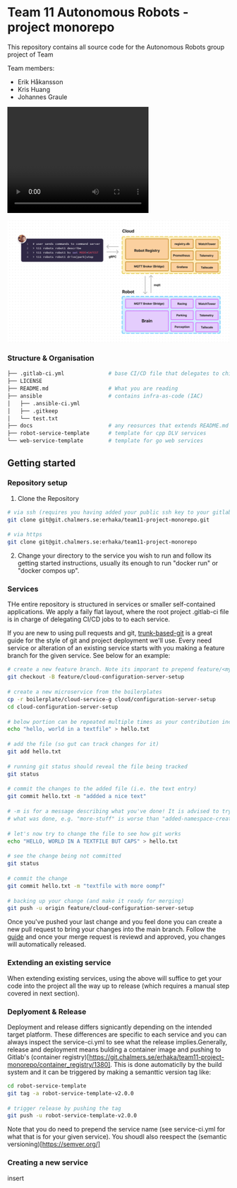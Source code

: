 # Team 11 Autonomous Robots - project monorepo

This repository contains all source code for the Autonomous Robots group project of Team

Team members:

- Erik Håkansson
- Kris Huang
- Johannes Graule

<video width="320" height="240" controls>
  <source src="./assets/kiwi.mov" type="video/mp4">
</video>

![System design](./images/system-design.png)

### Structure & Organisation

```bash
├── .gitlab-ci.yml              # base CI/CD file that delegates to childs
├── LICENSE
├── README.md                   # What you are reading
├── ansible                     # contains infra-as-code (IAC)
│   ├── .ansible-ci.yml
│   ├── .gitkeep
│   └── test.txt
├── docs                        # any reosurces that extends README.md
├── robot-service-template      # template for cpp DLV services
└── web-service-template        # template for go web services
```

## Getting started

### Repository setup

1. Clone the Repository

```bash
# via ssh (requires you having added your public ssh key to your gitlab profile)
git clone git@git.chalmers.se:erhaka/team11-project-monorepo.git

# via https
git clone git@git.chalmers.se:erhaka/team11-project-monorepo
```

2. Change your directory to the service you wish to run and follow its getting started instructions, usually its enough to run "docker run" or "docker compos up".

### Services

THe entire repository is structured in services or smaller self-contained applications. We apply a faily flat layout, where the root project .gitlab-ci file is in charge of delegating CI/CD jobs to to each service.

If you are new to using pull requests and git, [trunk-based-git](https://www.atlassian.com/continuous-delivery/continuous-integration/trunk-based-development) is a great guide for the style of git and project deployment we'll use. Every need service or alteration of an existing service starts with you making a feature branch for the given service. See below for an example:

```bash
# create a new feature branch. Note its imporant to prepend feature/<mydescription> for the CI/CD to do its job.
git checkout -B feature/cloud-configuration-server-setup

# create a new microservice from the boilerplates
cp -r boilerplate/cloud-service-g cloud/configuration-server-setup
cd cloud-configuration-server-setup

# below portion can be repeated multiple times as your contribution includes more changes or files
echo "hello, world in a textfile" > hello.txt

# add the file (so gut can track changes for it)
git add hello.txt

# running git status should reveal the file being tracked
git status

# commit the changes to the added file (i.e. the text entry)
git commit hello.txt -m "addded a nice text"

# -m is for a message describing what you've done! It is advised to try to be clear
# what was done, e.g. "more-stuff" is worse than "added-namespace-creation". (Don't sweat it too much though!)[https://xkcd.com/1296/]

# let's now try to change the file to see how git works
echo "HELLO, WORLD IN A TEXTFILE BUT CAPS" > hello.txt

# see the change being not committed
git status

# commit the change
git commit hello.txt -m "textfile with more oompf"

# backing up your change (and make it ready for merging)
git push -u origin feature/cloud-configuration-server-setup
```

Once you've pushed your last change and you feel done you can create a new pull request to bring your changes into the main branch. Follow the [guide](https://www.google.com/search?client=firefox-b-d&q=gitlab+pull+request) and once your merge request is reviewd and approved, you changes will automatically released.

### Extending an existing service

When extending existing services, using the above will suffice to get your code into the project all the way up to release (which requires a manual step covered in next section).

### Deplyoment & Release

Deployment and release differs signicantly depending on the intended target platform. These differences are specific to each service and you can always inspect the service-ci.yml to see what the release implies.Generally, release and deployment means bulding a container image and pushing to Gitlab's (container registry)[https://git.chalmers.se/erhaka/team11-project-monorepo/container_registry/1380]. This is done automaticlly by the build system and it can be triggered by making a semanttic version tag like:

```bash
cd robot-service-template
git tag -a robot-service-template-v2.0.0

# trigger release by pushing the tag
git push -u robot-service-template-v2.0.0
```

Note that you do need to prepend the service name (see service-ci.yml for what that is for your given service). You shoudl also reespect the (semantic versioning)[https://semver.org/]

### Creating a new service

insert
